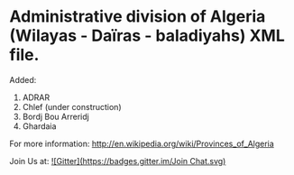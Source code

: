  <h1>Administrative division of Algeria (Wilayas - Daïras - baladiyahs) XML file.</h1> 



Added:<br>
1) ADRAR <br>
2) Chlef (under construction)<br>
34) Bordj Bou Arreridj <br>
47) Ghardaia <br>




For more information:
http://en.wikipedia.org/wiki/Provinces_of_Algeria

Join Us at:
 [![Gitter](https://badges.gitter.im/Join Chat.svg)](https://gitter.im/mohsenuss91/AlgerianAdministrativeDivision?utm_source=badge&utm_medium=badge&utm_campaign=pr-badge&utm_content=badge)

